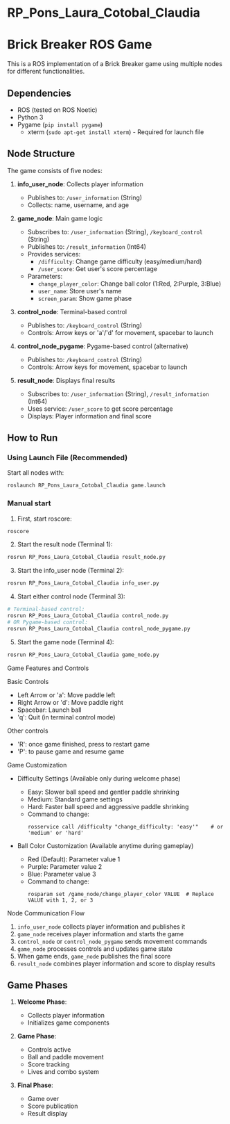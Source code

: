 # RP_Pons_Laura_Cotobal_Claudia
# Brick Breaker ROS Game

This is a ROS implementation of a Brick Breaker game using multiple nodes for different functionalities.

## Dependencies

- ROS (tested on ROS Noetic)
- Python 3
- Pygame (`pip install pygame`)
  * xterm (`sudo apt-get install xterm`) - Required for launch file
 
## Node Structure
The game consists of five nodes:
1. **info_user_node**: Collects player information
   * Publishes to: `/user_information` (String)
   * Collects: name, username, and age

2. **game_node**: Main game logic
   * Subscribes to: `/user_information` (String), `/keyboard_control` (String)
   * Publishes to: `/result_information` (Int64)
   * Provides services:
     * `/difficulty`: Change game difficulty (easy/medium/hard)
     * `/user_score`: Get user's score percentage
   * Parameters:
     * `change_player_color`: Change ball color (1:Red, 2:Purple, 3:Blue)
     * `user_name`: Store user's name
     * `screen_param`: Show game phase

3. **control_node**: Terminal-based control
   * Publishes to: `/keyboard_control` (String)
   * Controls: Arrow keys or 'a'/'d' for movement, spacebar to launch

4. **control_node_pygame**: Pygame-based control (alternative)
   * Publishes to: `/keyboard_control` (String)
   * Controls: Arrow keys for movement, spacebar to launch

5. **result_node**: Displays final results
   * Subscribes to: `/user_information` (String), `/result_information` (Int64)
   * Uses service: `/user_score` to get score percentage
   * Displays: Player information and final score

## How to Run

### Using Launch File (Recommended)
Start all nodes with:
```bash
roslaunch RP_Pons_Laura_Cotobal_Claudia game.launch
```

### Manual start
1. First, start roscore:
```bash
roscore
```

2. Start the result node (Terminal 1):
```bash
rosrun RP_Pons_Laura_Cotobal_Claudia result_node.py
```

3. Start the info_user node (Terminal 2):
```bash
rosrun RP_Pons_Laura_Cotobal_Claudia info_user.py
```

4. Start either control node (Terminal 3):
```bash
# Terminal-based control:
rosrun RP_Pons_Laura_Cotobal_Claudia control_node.py
# OR Pygame-based control:
rosrun RP_Pons_Laura_Cotobal_Claudia control_node_pygame.py
```

5. Start the game node (Terminal 4):
```bash
rosrun RP_Pons_Laura_Cotobal_Claudia game_node.py
```

Game Features and Controls

Basic Controls
* Left Arrow or 'a': Move paddle left
* Right Arrow or 'd': Move paddle right
* Spacebar: Launch ball
* 'q': Quit (in terminal control mode)

Other controls
* 'R': once game finished, press to restart game
* 'P': to pause game and resume game

Game Customization
* Difficulty Settings (Available only during welcome phase)
  * Easy: Slower ball speed and gentler paddle shrinking
  * Medium: Standard game settings
  * Hard: Faster ball speed and aggressive paddle shrinking
  * Command to change:
    ```
    rosservice call /difficulty "change_difficulty: 'easy'"    # or 'medium' or 'hard'
    ```

* Ball Color Customization (Available anytime during gameplay)
  * Red (Default): Parameter value 1
  * Purple: Parameter value 2
  * Blue: Parameter value 3
  * Command to change:
    ```
    rosparam set /game_node/change_player_color VALUE  # Replace VALUE with 1, 2, or 3
    ```

Node Communication Flow
1. `info_user_node` collects player information and publishes it
2. `game_node` receives player information and starts the game
3. `control_node` or `control_node_pygame` sends movement commands
4. `game_node` processes controls and updates game state
5. When game ends, `game_node` publishes the final score
6. `result_node` combines player information and score to display results

## Game Phases

1. **Welcome Phase**: 
   - Collects player information
   - Initializes game components

2. **Game Phase**:
   - Controls active
   - Ball and paddle movement
   - Score tracking
   - Lives and combo system

3. **Final Phase**:
   - Game over
   - Score publication
   - Result display
